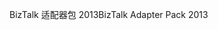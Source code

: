 <span data-ttu-id="18ca0-101">BizTalk 适配器包 2013</span><span class="sxs-lookup"><span data-stu-id="18ca0-101">BizTalk Adapter Pack 2013</span></span>